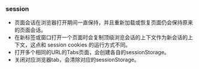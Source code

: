 ### session
* 页面会话在浏览器打开期间一直保持，并且重新加载或恢复页面仍会保持原来的页面会话。
* 在新标签或窗口打开一个页面时会复制顶级浏览会话的上下文作为新会话的上下文，这点和 session cookies 的运行方式不同。
* 打开多个相同的URL的Tabs页面，会创建各自的sessionStorage。
* 关闭对应浏览器tab，会清除对应的sessionStorage。
